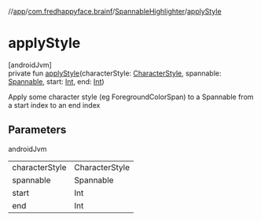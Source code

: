 //[app](../../../index.md)/[com.fredhappyface.brainf](../index.md)/[SpannableHighlighter](index.md)/[applyStyle](apply-style.md)

# applyStyle

[androidJvm]\
private fun [applyStyle](apply-style.md)(characterStyle: [CharacterStyle](https://developer.android.com/reference/kotlin/android/text/style/CharacterStyle.html), spannable: [Spannable](https://developer.android.com/reference/kotlin/android/text/Spannable.html), start: [Int](https://kotlinlang.org/api/latest/jvm/stdlib/kotlin/-int/index.html), end: [Int](https://kotlinlang.org/api/latest/jvm/stdlib/kotlin/-int/index.html))

Apply some character style (eg ForegroundColorSpan) to a Spannable from a start index to an end index

## Parameters

androidJvm

| | |
|---|---|
| characterStyle | CharacterStyle |
| spannable | Spannable |
| start | Int |
| end | Int |
